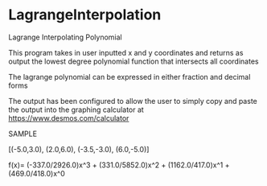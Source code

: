 # LagrangeInterpolation
Lagrange Interpolating Polynomial

This program takes in user inputted x and y coordinates and returns as output the lowest degree polynomial function that intersects all coordinates

The lagrange polynomial can be expressed in either fraction and decimal forms

The output has been configured to allow the user to simply copy and paste the output into the graphing calculator at https://www.desmos.com/calculator

SAMPLE

[(-5.0,3.0), (2.0,6.0), (-3.5,-3.0), (6.0,-5.0)]

f(x)= (-337.0/2926.0)x^3 + (331.0/5852.0)x^2 + (1162.0/417.0)x^1 + (469.0/418.0)x^0
